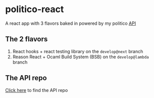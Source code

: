 # politico-react
A react app with 3 flavors baked in powered by my politico [API](https://github.com/Tevinthuku/Politico)

## The 2 flavors

1. React hooks + react testing library on the `develop@next` branch
2. Reason React + Ocaml Build System (BSB) on the `develop@lambda` branch

## The API repo

[Click here](https://github.com/Tevinthuku/Politico) to find the API repo

